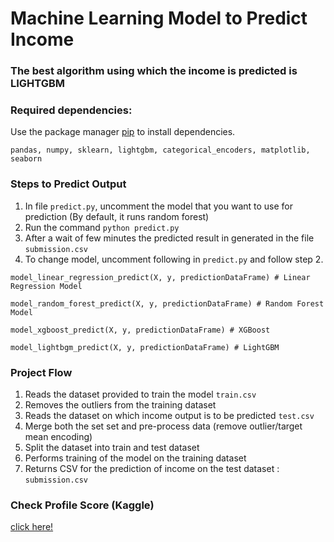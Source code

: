 # Machine Learning Model to Predict Income

### The best algorithm using which the income is predicted is LIGHTGBM

### Required dependencies: 
Use the package manager [pip](https://pip.pypa.io/en/stable/) to install dependencies.
```
pandas, numpy, sklearn, lightgbm, categorical_encoders, matplotlib, seaborn
```

### Steps to Predict Output

1. In file ```predict.py```, uncomment the model that you want to use for prediction (By default, it runs random forest)
2. Run the command  ```python predict.py```
3. After a wait of few minutes the predicted result in generated in the file ```submission.csv```
4. To change model, uncomment following in ```predict.py``` and follow step 2.
```
model_linear_regression_predict(X, y, predictionDataFrame) # Linear Regression Model

model_random_forest_predict(X, y, predictionDataFrame) # Random Forest Model

model_xgboost_predict(X, y, predictionDataFrame) # XGBoost

model_lightbgm_predict(X, y, predictionDataFrame) # LightGBM
```


### Project Flow
1. Reads the dataset provided to train the model ```train.csv```
2. Removes the outliers from the training dataset
3. Reads the dataset on which income output is to be predicted ```test.csv```
4. Merge both the set set and pre-process data (remove outlier/target mean encoding)
5. Split the dataset into train and test dataset
6. Performs training of the model on the training dataset
7. Returns CSV for the prediction of income on the test dataset : ```submission.csv```

### Check Profile Score (Kaggle)
[click here!](https://www.kaggle.com/c/tcd-ml-comp-201920-income-pred-group/leaderboard)